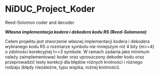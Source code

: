# NiDUC_Project_Koder
Reed-Solomon coder and decoder

***Własna implementacja kodera i dekodera kodu RS (Reed-Solomona)***

Celem projektu jest stworzenie własnej implementacji kodera i dekodera wybranego kodu RS o rozmiarze symbolu nie mniejszym niż 4 bity (m>=4) o zdolności korekcyjnej t>=3 symbole. W ramach zadania jako minimum należy zaimplementować koder oraz uproszczony dekoder kodu oraz przeprowadzić testy korekcji dla błędów różnych krotności i różnego rodzaju (błędy niezależne, typu wiązka, rożnej krotności).
